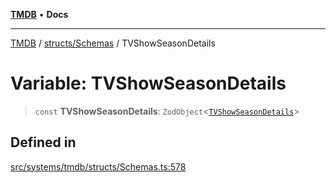 [**TMDB**](../../../README.md) • **Docs**

***

[TMDB](../../../README.md) / [structs/Schemas](../README.md) / TVShowSeasonDetails

# Variable: TVShowSeasonDetails

> `const` **TVShowSeasonDetails**: `ZodObject`\<[`TVShowSeasonDetails`](../type-aliases/TVShowSeasonDetails.md)\>

## Defined in

[src/systems/tmdb/structs/Schemas.ts:578](https://github.com/Norviah/media-hub/blob/e3dc67aa1738d9ad44e6a4419ef7e26de86e1452/src/systems/tmdb/structs/Schemas.ts#L578)
